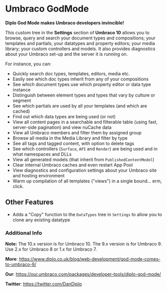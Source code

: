 # Umbraco GodMode
**Diplo God Mode makes Umbraco developers invincible!**

This custom tree in the **Settings** section of **Umbraco 10** allows you to browse, query and search your document types and compositions; your templates and partials; your datatypes and property editors; your media library; your custom controllers and models. It also provides diagnostics about your Umbraco set-up and the server it is running on.

For instance, you can:

* Quickly search doc types, templates, editors, media etc.
* Easily see which doc types inherit from any of your compositions
* See which document types use which property editor or data type instance
* Distinguish between element types and types that vary by culture or segment
* See which partials are used by all your templates (and which are cached)
* Find out which data types are being used (or not)
* View all content pages in a searchable and filterable table (using fast, server-side pagination) and view nuCache data
* View all Umbraco members and filter them by assigned group
* Browse all media in the Media Library and filter by type
* See all tags and tagged content, with option to delete tags
* See which controllers (`Surface`, `API` and `Render`) are being used and in what namespaces and DLLs
* View all generated models (that inherit from `PublishedContentModel`)
* Clear internal Umbraco caches and even restart App Pool
* View diagnostics and configuration settings about your Umbraco site and hosting environment
* Warm up compilation of all templates ("views") in a single bound... erm, click.

## Other Features

* Adds a "Copy" function to the `DataTypes` tree in `Settings` to allow you to clone any existing datatype

### Additional Info

**Note:** The 10.x version is for Umbraco 10. The 9.x version is for Umbraco 9. Use 2.x for Umbraco 8 or 1.x for Umbraco 7.

**More**: https://www.diplo.co.uk/blog/web-development/god-mode-comes-to-umbraco-9/

**Our**: https://our.umbraco.com/packages/developer-tools/diplo-god-mode/

**Twitter**: https://twitter.com/DanDiplo